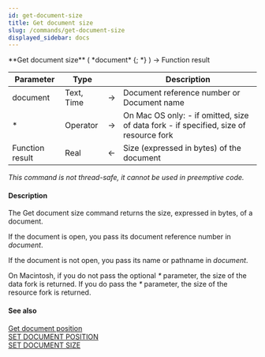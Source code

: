 ```yaml
---
id: get-document-size
title: Get document size
slug: /commands/get-document-size
displayed_sidebar: docs
---
```


<!--REF #_command_.Get document size.Syntax-->**Get document size** ( *document* {; *} ) -> Function result<!-- END REF-->
<!--REF #_command_.Get document size.Params-->
| Parameter | Type |  | Description |
| --- | --- | --- | --- |
| document | Text, Time | &#8594;  | Document reference number or Document name |
| * | Operator | &#8594;  | On Mac OS only: - if omitted, size of data fork - if specified, size of resource fork |
| Function result | Real | &#8592; | Size (expressed in bytes) of the document |

<!-- END REF-->

*This command is not thread-safe, it cannot be used in preemptive code.*


#### Description 

<!--REF #_command_.Get document size.Summary-->The Get document size command returns the size, expressed in bytes, of a document.<!-- END REF-->

If the document is open, you pass its document reference number in *document*.

If the document is not open, you pass its name or pathname in *document*.

On Macintosh, if you do not pass the optional *\** parameter, the size of the data fork is returned. If you do pass the *\** parameter, the size of the resource fork is returned.

#### See also 

[Get document position](get-document-position.md)  
[SET DOCUMENT POSITION](set-document-position.md)  
[SET DOCUMENT SIZE](set-document-size.md)  